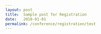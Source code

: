 ```yaml
---
layout: post
title:  Sample post for Registration
date:   2018-01-01
permalink: /conference/registration/test
---
```

